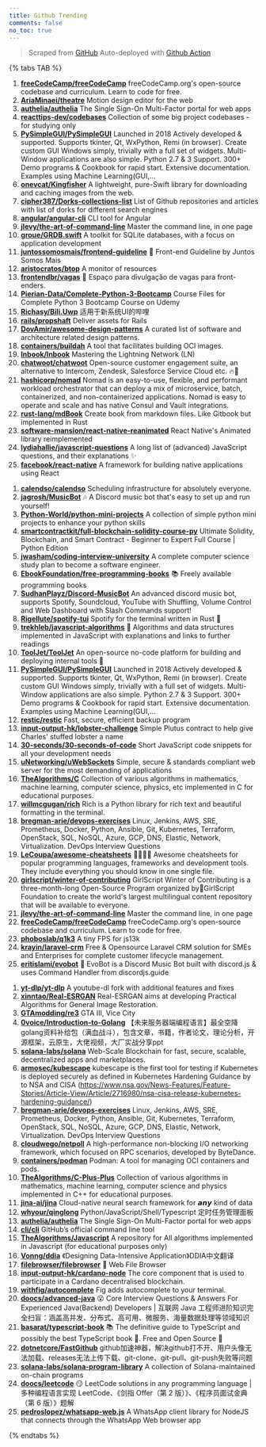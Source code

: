 ```yaml
---
title: Github Trending
comments: false
no_toc: true
---
```


> Scraped from [GitHub](https://github.com/trending)
Auto-deployed with [Github Action](https://docs.github.com/en/actions)

{% tabs TAB %}
<!-- tab Daily -->
1. [**freeCodeCamp/freeCodeCamp**](https://github.com/freeCodeCamp/freeCodeCamp)
freeCodeCamp.org's open-source codebase and curriculum. Learn to code for free.
2. [**AriaMinaei/theatre**](https://github.com/AriaMinaei/theatre)
Motion design editor for the web
3. [**authelia/authelia**](https://github.com/authelia/authelia)
The Single Sign-On Multi-Factor portal for web apps
4. [**reacttips-dev/codebases**](https://github.com/reacttips-dev/codebases)
Collection of some big project codebases - for studying only
5. [**PySimpleGUI/PySimpleGUI**](https://github.com/PySimpleGUI/PySimpleGUI)
Launched in 2018 Actively developed & supported. Supports tkinter, Qt, WxPython, Remi (in browser). Create custom GUI Windows simply, trivially with a full set of widgets. Multi-Window applications are also simple. Python 2.7 & 3 Support. 300+ Demo programs & Cookbook for rapid start. Extensive documentation. Examples using Machine Learning(GUI,…
6. [**onevcat/Kingfisher**](https://github.com/onevcat/Kingfisher)
A lightweight, pure-Swift library for downloading and caching images from the web.
7. [**cipher387/Dorks-collections-list**](https://github.com/cipher387/Dorks-collections-list)
List of Github repositories and articles with list of dorks for different search engines
8. [**angular/angular-cli**](https://github.com/angular/angular-cli)
CLI tool for Angular
9. [**jlevy/the-art-of-command-line**](https://github.com/jlevy/the-art-of-command-line)
Master the command line, in one page
10. [**groue/GRDB.swift**](https://github.com/groue/GRDB.swift)
A toolkit for SQLite databases, with a focus on application development
11. [**juntossomosmais/frontend-guideline**](https://github.com/juntossomosmais/frontend-guideline)
📝 Front-end Guideline by Juntos Somos Mais
12. [**aristocratos/btop**](https://github.com/aristocratos/btop)
A monitor of resources
13. [**frontendbr/vagas**](https://github.com/frontendbr/vagas)
🔬 Espaço para divulgação de vagas para front-enders.
14. [**Pierian-Data/Complete-Python-3-Bootcamp**](https://github.com/Pierian-Data/Complete-Python-3-Bootcamp)
Course Files for Complete Python 3 Bootcamp Course on Udemy
15. [**Richasy/Bili.Uwp**](https://github.com/Richasy/Bili.Uwp)
适用于新系统UI的哔哩
16. [**rails/propshaft**](https://github.com/rails/propshaft)
Deliver assets for Rails
17. [**DovAmir/awesome-design-patterns**](https://github.com/DovAmir/awesome-design-patterns)
A curated list of software and architecture related design patterns.
18. [**containers/buildah**](https://github.com/containers/buildah)
A tool that facilitates building OCI images.
19. [**lnbook/lnbook**](https://github.com/lnbook/lnbook)
Mastering the Lightning Network (LN)
20. [**chatwoot/chatwoot**](https://github.com/chatwoot/chatwoot)
Open-source customer engagement suite, an alternative to Intercom, Zendesk, Salesforce Service Cloud etc. 🔥💬
21. [**hashicorp/nomad**](https://github.com/hashicorp/nomad)
Nomad is an easy-to-use, flexible, and performant workload orchestrator that can deploy a mix of microservice, batch, containerized, and non-containerized applications. Nomad is easy to operate and scale and has native Consul and Vault integrations.
22. [**rust-lang/mdBook**](https://github.com/rust-lang/mdBook)
Create book from markdown files. Like Gitbook but implemented in Rust
23. [**software-mansion/react-native-reanimated**](https://github.com/software-mansion/react-native-reanimated)
React Native's Animated library reimplemented
24. [**lydiahallie/javascript-questions**](https://github.com/lydiahallie/javascript-questions)
A long list of (advanced) JavaScript questions, and their explanations ✨
25. [**facebook/react-native**](https://github.com/facebook/react-native)
A framework for building native applications using React
<!-- endtab -->
<!-- tab Weekly -->
1. [**calendso/calendso**](https://github.com/calendso/calendso)
Scheduling infrastructure for absolutely everyone.
2. [**jagrosh/MusicBot**](https://github.com/jagrosh/MusicBot)
🎶 A Discord music bot that's easy to set up and run yourself!
3. [**Python-World/python-mini-projects**](https://github.com/Python-World/python-mini-projects)
A collection of simple python mini projects to enhance your python skills
4. [**smartcontractkit/full-blockchain-solidity-course-py**](https://github.com/smartcontractkit/full-blockchain-solidity-course-py)
Ultimate Solidity, Blockchain, and Smart Contract - Beginner to Expert Full Course | Python Edition
5. [**jwasham/coding-interview-university**](https://github.com/jwasham/coding-interview-university)
A complete computer science study plan to become a software engineer.
6. [**EbookFoundation/free-programming-books**](https://github.com/EbookFoundation/free-programming-books)
📚 Freely available programming books
7. [**SudhanPlayz/Discord-MusicBot**](https://github.com/SudhanPlayz/Discord-MusicBot)
An advanced discord music bot, supports Spotify, Soundcloud, YouTube with Shuffling, Volume Control and Web Dashboard with Slash Commands support!
8. [**Rigellute/spotify-tui**](https://github.com/Rigellute/spotify-tui)
Spotify for the terminal written in Rust 🚀
9. [**trekhleb/javascript-algorithms**](https://github.com/trekhleb/javascript-algorithms)
📝 Algorithms and data structures implemented in JavaScript with explanations and links to further readings
10. [**ToolJet/ToolJet**](https://github.com/ToolJet/ToolJet)
An open-source no-code platform for building and deploying internal tools 🚀
11. [**PySimpleGUI/PySimpleGUI**](https://github.com/PySimpleGUI/PySimpleGUI)
Launched in 2018 Actively developed & supported. Supports tkinter, Qt, WxPython, Remi (in browser). Create custom GUI Windows simply, trivially with a full set of widgets. Multi-Window applications are also simple. Python 2.7 & 3 Support. 300+ Demo programs & Cookbook for rapid start. Extensive documentation. Examples using Machine Learning(GUI,…
12. [**restic/restic**](https://github.com/restic/restic)
Fast, secure, efficient backup program
13. [**input-output-hk/lobster-challenge**](https://github.com/input-output-hk/lobster-challenge)
Simple Plutus contract to help give Charles' stuffed lobster a name
14. [**30-seconds/30-seconds-of-code**](https://github.com/30-seconds/30-seconds-of-code)
Short JavaScript code snippets for all your development needs
15. [**uNetworking/uWebSockets**](https://github.com/uNetworking/uWebSockets)
Simple, secure & standards compliant web server for the most demanding of applications
16. [**TheAlgorithms/C**](https://github.com/TheAlgorithms/C)
Collection of various algorithms in mathematics, machine learning, computer science, physics, etc implemented in C for educational purposes.
17. [**willmcgugan/rich**](https://github.com/willmcgugan/rich)
Rich is a Python library for rich text and beautiful formatting in the terminal.
18. [**bregman-arie/devops-exercises**](https://github.com/bregman-arie/devops-exercises)
Linux, Jenkins, AWS, SRE, Prometheus, Docker, Python, Ansible, Git, Kubernetes, Terraform, OpenStack, SQL, NoSQL, Azure, GCP, DNS, Elastic, Network, Virtualization. DevOps Interview Questions
19. [**LeCoupa/awesome-cheatsheets**](https://github.com/LeCoupa/awesome-cheatsheets)
👩‍💻👨‍💻 Awesome cheatsheets for popular programming languages, frameworks and development tools. They include everything you should know in one single file.
20. [**girlscript/winter-of-contributing**](https://github.com/girlscript/winter-of-contributing)
GirlScript Winter of Contributing is a three-month-long Open-Source Program organized by🧡GirlScript Foundation to create the world's largest multilingual content repository that will be available to everyone.
21. [**jlevy/the-art-of-command-line**](https://github.com/jlevy/the-art-of-command-line)
Master the command line, in one page
22. [**freeCodeCamp/freeCodeCamp**](https://github.com/freeCodeCamp/freeCodeCamp)
freeCodeCamp.org's open-source codebase and curriculum. Learn to code for free.
23. [**phoboslab/q1k3**](https://github.com/phoboslab/q1k3)
A tiny FPS for js13k
24. [**krayin/laravel-crm**](https://github.com/krayin/laravel-crm)
Free & Opensource Laravel CRM solution for SMEs and Enterprises for complete customer lifecycle management.
25. [**eritislami/evobot**](https://github.com/eritislami/evobot)
🤖 EvoBot is a Discord Music Bot built with discord.js & uses Command Handler from discordjs.guide
<!-- endtab -->
<!-- tab Monthly -->
1. [**yt-dlp/yt-dlp**](https://github.com/yt-dlp/yt-dlp)
A youtube-dl fork with additional features and fixes
2. [**xinntao/Real-ESRGAN**](https://github.com/xinntao/Real-ESRGAN)
Real-ESRGAN aims at developing Practical Algorithms for General Image Restoration.
3. [**GTAmodding/re3**](https://github.com/GTAmodding/re3)
GTA III, Vice City
4. [**0voice/Introduction-to-Golang**](https://github.com/0voice/Introduction-to-Golang)
【未来服务器端编程语言】最全空降golang资料补给包（满血战斗），包含文章，书籍，作者论文，理论分析，开源框架，云原生，大佬视频，大厂实战分享ppt
5. [**solana-labs/solana**](https://github.com/solana-labs/solana)
Web-Scale Blockchain for fast, secure, scalable, decentralized apps and marketplaces.
6. [**armosec/kubescape**](https://github.com/armosec/kubescape)
kubescape is the first tool for testing if Kubernetes is deployed securely as defined in Kubernetes Hardening Guidance by to NSA and CISA (https://www.nsa.gov/News-Features/Feature-Stories/Article-View/Article/2716980/nsa-cisa-release-kubernetes-hardening-guidance/)
7. [**bregman-arie/devops-exercises**](https://github.com/bregman-arie/devops-exercises)
Linux, Jenkins, AWS, SRE, Prometheus, Docker, Python, Ansible, Git, Kubernetes, Terraform, OpenStack, SQL, NoSQL, Azure, GCP, DNS, Elastic, Network, Virtualization. DevOps Interview Questions
8. [**cloudwego/netpoll**](https://github.com/cloudwego/netpoll)
A high-performance non-blocking I/O networking framework, which focused on RPC scenarios, developed by ByteDance.
9. [**containers/podman**](https://github.com/containers/podman)
Podman: A tool for managing OCI containers and pods.
10. [**TheAlgorithms/C-Plus-Plus**](https://github.com/TheAlgorithms/C-Plus-Plus)
Collection of various algorithms in mathematics, machine learning, computer science and physics implemented in C++ for educational purposes.
11. [**jina-ai/jina**](https://github.com/jina-ai/jina)
Cloud-native neural search framework for 𝙖𝙣𝙮 kind of data
12. [**whyour/qinglong**](https://github.com/whyour/qinglong)
Python/JavaScript/Shell/Typescript 定时任务管理面板
13. [**authelia/authelia**](https://github.com/authelia/authelia)
The Single Sign-On Multi-Factor portal for web apps
14. [**cli/cli**](https://github.com/cli/cli)
GitHub’s official command line tool
15. [**TheAlgorithms/Javascript**](https://github.com/TheAlgorithms/Javascript)
A repository for All algorithms implemented in Javascript (for educational purposes only)
16. [**Vonng/ddia**](https://github.com/Vonng/ddia)
《Designing Data-Intensive Application》DDIA中文翻译
17. [**filebrowser/filebrowser**](https://github.com/filebrowser/filebrowser)
📂 Web File Browser
18. [**input-output-hk/cardano-node**](https://github.com/input-output-hk/cardano-node)
The core component that is used to participate in a Cardano decentralised blockchain.
19. [**withfig/autocomplete**](https://github.com/withfig/autocomplete)
Fig adds autocomplete to your terminal.
20. [**doocs/advanced-java**](https://github.com/doocs/advanced-java)
😮 Core Interview Questions & Answers For Experienced Java(Backend) Developers | 互联网 Java 工程师进阶知识完全扫盲：涵盖高并发、分布式、高可用、微服务、海量数据处理等领域知识
21. [**basarat/typescript-book**](https://github.com/basarat/typescript-book)
📚 The definitive guide to TypeScript and possibly the best TypeScript book 📖. Free and Open Source 🌹
22. [**dotnetcore/FastGithub**](https://github.com/dotnetcore/FastGithub)
github加速神器，解决github打不开、用户头像无法加载、releases无法上传下载、git-clone、git-pull、git-push失败等问题
23. [**solana-labs/solana-program-library**](https://github.com/solana-labs/solana-program-library)
A collection of Solana-maintained on-chain programs
24. [**doocs/leetcode**](https://github.com/doocs/leetcode)
😏 LeetCode solutions in any programming language | 多种编程语言实现 LeetCode、《剑指 Offer（第 2 版）》、《程序员面试金典（第 6 版）》题解
25. [**pedroslopez/whatsapp-web.js**](https://github.com/pedroslopez/whatsapp-web.js)
A WhatsApp client library for NodeJS that connects through the WhatsApp Web browser app
<!-- endtab -->
{% endtabs %}

